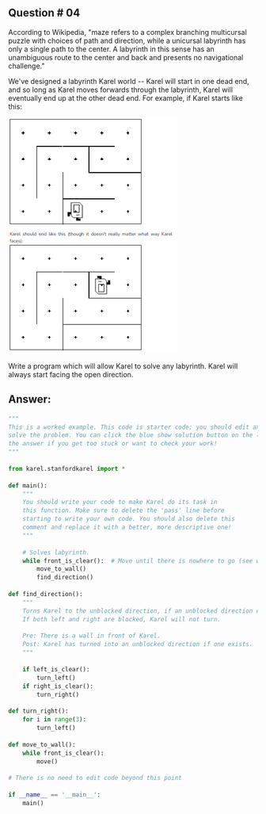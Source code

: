 ## Question # 04
According to Wikipedia, "maze refers to a complex branching multicursal puzzle with choices of path and direction, while a unicursal labyrinth has only a single path to the center. A labyrinth in this sense has an unambiguous route to the center and back and presents no navigational challenge."

We've designed a labyrinth Karel world -- Karel will start in one dead end, and so long as Karel moves forwards through the labyrinth, Karel will eventually end up at the other dead end. For example, if Karel starts like this:

![alt text](Images/image08.png)

Write a program which will allow Karel to solve any labyrinth. Karel will always start facing the open direction.

## Answer:
```python
"""
This is a worked example. This code is starter code; you should edit and run it to 
solve the problem. You can click the blue show solution button on the left to see 
the answer if you get too stuck or want to check your work!
"""

from karel.stanfordkarel import *

def main():
    """
    You should write your code to make Karel do its task in
    this function. Make sure to delete the 'pass' line before
    starting to write your own code. You should also delete this
    comment and replace it with a better, more descriptive one!
    """
    
    # Solves labyrinth.
    while front_is_clear():  # Move until there is nowhere to go (see what find_direction() does!)
        move_to_wall()
        find_direction()

def find_direction():
    """
    Turns Karel to the unblocked direction, if an unblocked direction exists. 
    If both left and right are blocked, Karel will not turn.
    
    Pre: There is a wall in front of Karel.
    Post: Karel has turned into an unblocked direction if one exists.
    """

    if left_is_clear():
        turn_left()
    if right_is_clear():
        turn_right()

def turn_right():
    for i in range(3):
        turn_left()

def move_to_wall():
    while front_is_clear():
        move()

# There is no need to edit code beyond this point

if __name__ == '__main__':
    main()
```